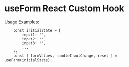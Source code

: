 # useForm React Custom Hook

Usage Examples:
```
    const initialState = {
        input1: '',
        input2: '',
        input3: '',
        ...
    };
    const [ formValues, handleInputChange, reset ] = useForm(initialState);
```